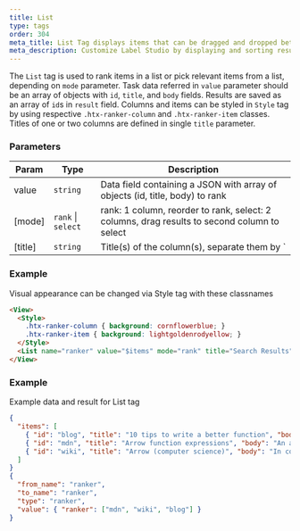 ```yaml
---
title: List
type: tags
order: 304
meta_title: List Tag displays items that can be dragged and dropped between columns
meta_description: Customize Label Studio by displaying and sorting results for machine learning and data science projects.
---
```


The `List` tag is used to rank items in a list or pick relevant items from a list, depending on `mode` parameter. Task data referred in `value` parameter should be an array of objects with `id`, `title`, and `body` fields.
Results are saved as an array of `id`s in `result` field.
Columns and items can be styled in `Style` tag by using respective `.htx-ranker-column` and `.htx-ranker-item` classes. Titles of one or two columns are defined in single `title` parameter.

### Parameters

| Param | Type | Description |
| --- | --- | --- |
| value | <code>string</code> | Data field containing a JSON with array of objects (id, title, body) to rank |
| [mode] | <code>rank</code> \| <code>select</code> | rank: 1 column, reorder to rank, select: 2 columns, drag results to second column to select |
| [title] | <code>string</code> | Title(s) of the column(s), separate them by `|` symbol for `mode="select" |

### Example

Visual appearance can be changed via Style tag with these classnames

```html
<View>
  <Style>
    .htx-ranker-column { background: cornflowerblue; }
    .htx-ranker-item { background: lightgoldenrodyellow; }
  </Style>
  <List name="ranker" value="$items" mode="rank" title="Search Results"/>
</View>
```
### Example

Example data and result for List tag

```json
{
  "items": [
    { "id": "blog", "title": "10 tips to write a better function", "body": "There is nothing worse than being left in the lurch when it comes to writing a function!" },
    { "id": "mdn", "title": "Arrow function expressions", "body": "An arrow function expression is a compact alternative to a traditional function" },
    { "id": "wiki", "title": "Arrow (computer science)", "body": "In computer science, arrows or bolts are a type class..." },
  ]
}
{
  "from_name": "ranker",
  "to_name": "ranker",
  "type": "ranker",
  "value": { "ranker": ["mdn", "wiki", "blog"] }
}
```
